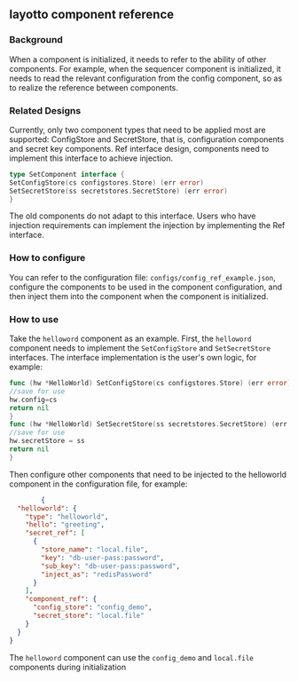 ## layotto component reference

### Background

When a component is initialized, it needs to refer to the ability of other components. For example, when the sequencer component is initialized, it needs to read the relevant configuration from the config component, so as to realize the reference between components.

### Related Designs

Currently, only two component types that need to be applied most are supported: ConfigStore and SecretStore, that is, configuration components and secret key components.
Ref interface design, components need to implement this interface to achieve injection.
````go
type SetComponent interface {
SetConfigStore(cs configstores.Store) (err error)
SetSecretStore(ss secretstores.SecretStore) (err error)
}
````
The old components do not adapt to this interface. Users who have injection requirements can implement the injection by implementing the Ref interface.

### How to configure

You can refer to the configuration file: `configs/config_ref_example.json`, configure the components to be used in the component configuration, and then inject them into the component when the component is initialized.

### How to use
Take the `helloword` component as an example. First, the `helloword` component needs to implement the `SetConfigStore` and `SetSecretStore` interfaces. The interface implementation is the user's own logic, for example:
````go
func (hw *HelloWorld) SetConfigStore(cs configstores.Store) (err error) {
//save for use
hw.config=cs
return nil
}
func (hw *HelloWorld) SetSecretStore(ss secretstores.SecretStore) (err error) {
//save for use
hw.secretStore = ss
return nil
}
````
Then configure other components that need to be injected to the helloworld component in the configuration file, for example:
````json
        {
  "helloworld": {
    "type": "helloworld",
    "hello": "greeting",
    "secret_ref": [
      {
        "store_name": "local.file",
        "key": "db-user-pass:password",
        "sub_key": "db-user-pass:password",
        "inject_as": "redisPassword"
      }
    ],
    "component_ref": {
      "config_store": "config_demo",
      "secret_store": "local.file"
    }
  }
}
````
The `helloword` component can use the `config_demo` and `local.file` components during initialization